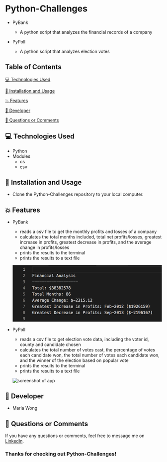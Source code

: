 # Python-Challenges

* PyBank
    * A python script that analyzes the financial records of a company

* PyPoll
    * A python script that analyzes election votes


## Table of Contents

[:computer:  Technologies Used](#technologies-used)

[:dvd:  Installation and Usage](#installation)

[:boom:  Features](#features)

[:bust_in_silhouette:  Developer](#developer)

[:email:  Questions or Comments](#questions-or-comments)


## <a name="technologies-used"></a> :computer: Technologies Used

* Python
* Modules
    * os
    * csv

## <a name="installation"></a> :dvd: Installation and Usage

* Clone the Python-Challenges repository to your local computer.


## <a name="features"></a> :boom: Features

* PyBank
    * reads a csv file to get the monthly profits and losses of a company
    * calculates the total months included, total net profits/losses, greatest increase in profits, greatest decrease in profits, and the average change in profits/losses
    * prints the results to the terminal
    * prints the results to a text file

    ![screenshot of app](/PyBank/screenshots/pybank-summary.png)

* PyPoll
    * reads a csv file to get election vote data, including the voter id, county and candidate chosen
    * calculates the total number of votes cast, the percentage of votes each candidate won, the total number of votes each candidate won, and the winner of the election based on popular vote
    * prints the results to the terminal
    * prints the results to a text file

    ![screenshot of app](/PyPoll/screenshots/pypoll-summary.png)

## <a name="developer"></a> :bust_in_silhouette: Developer

* Maria Wong


## <a name="questions-or-comments"></a> :email: Questions or Comments

If you have any questions or comments, feel free to message me on [LinkedIn](https://www.linkedin.com/in/maria-wong/).

 ### Thanks for checking out Python-Challenges!
